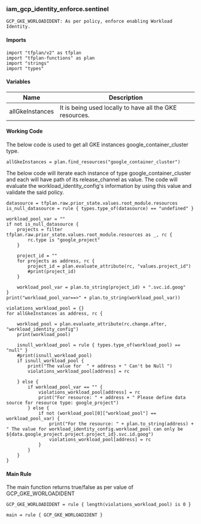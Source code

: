 ### iam_gcp_identity_enforce.sentinel
```
GCP_GKE_WORLOADIDENT: As per policy, enforce enabling Workload Identity.
```

#### Imports
```
import "tfplan/v2" as tfplan
import "tfplan-functions" as plan
import "strings"
import "types"
```

#### Variables 
|Name|Description|
|----|-----|
|allGkeInstances|It is being used locally to have all the GKE resources.|

#### Working Code
The below code is used to get all GKE instances google_container_cluster type.
```
allGkeInstances = plan.find_resources("google_container_cluster")
```

The below code will iterate each instance of type google_container_cluster and each will have path of its release_channel as value. The code will evaluate the workload_identity_config's information by using this value and validate the said policy.
```
datasource = tfplan.raw.prior_state.values.root_module.resources
is_null_datasource = rule { types.type_of(datasource) == "undefined" }

workload_pool_var = ""
if not is_null_datasource {
	projects = filter tfplan.raw.prior_state.values.root_module.resources as _, rc {
		rc.type is "google_project"
	}

	project_id = ""
	for projects as address, rc {
		project_id = plan.evaluate_attribute(rc, "values.project_id")
		#print(project_id)
	}

	workload_pool_var = plan.to_string(project_id) + ".svc.id.goog"
}
print("workload_pool_var==>" + plan.to_string(workload_pool_var))

violations_workload_pool = {}
for allGkeInstances as address, rc {

	workload_pool = plan.evaluate_attribute(rc.change.after, "workload_identity_config")
	print(workload_pool)

	isnull_workload_pool = rule { types.type_of(workload_pool) == "null" }
	#print(isnull_workload_pool)
	if isnull_workload_pool {
		print("The value for  " + address + " Can't be Null ")
		violations_workload_pool[address] = rc

	} else {
		if workload_pool_var == "" {
			violations_workload_pool[address] = rc
			print("For resource: " + address + " Please define data source for resource type: google_project")
		} else {
			if not (workload_pool[0]["workload_pool"] == workload_pool_var) {
				print("For the resource: " + plan.to_string(address) + " The value for workload_identity_config.workload_pool can only be ${data.google_project.project.project_id}.svc.id.goog")
				violations_workload_pool[address] = rc
			}
		}
	}
}
```

#### Main Rule
The main function returns true/false as per value of GCP_GKE_WORLOADIDENT
```
GCP_GKE_WORLOADIDENT = rule { length(violations_workload_pool) is 0 }

main = rule { GCP_GKE_WORLOADIDENT }
```
